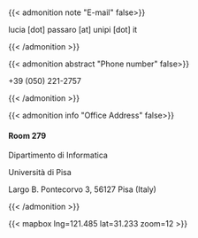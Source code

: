 # 


# 
{{< admonition note "E-mail" false>}}


lucia [dot] passaro [at] unipi [dot] it

{{< /admonition >}}

{{< admonition abstract "Phone number" false>}}

 +39 (050) 221-2757

{{< /admonition >}}

{{< admonition info "Office Address" false>}}


#### Room **279**


Dipartimento di Informatica

Università di Pisa

Largo B. Pontecorvo 3, 
56127 Pisa (Italy)

{{< /admonition >}}

{{< mapbox lng=121.485 lat=31.233 zoom=12 >}}


